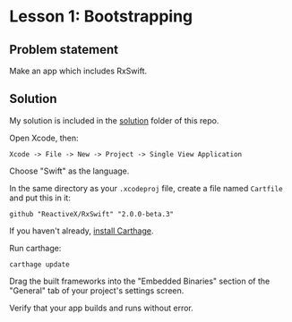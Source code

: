 # Lesson 1: Bootstrapping

## Problem statement

Make an app which includes RxSwift.

## Solution

My solution is included in the [solution](solution) folder of this repo.

Open Xcode, then:

`Xcode -> File -> New -> Project -> Single View Application`

Choose "Swift" as the language.

In the same directory as your `.xcodeproj` file, create a file named `Cartfile` and put this in it:

```
github "ReactiveX/RxSwift" "2.0.0-beta.3"
```

If you haven't already, [install Carthage](https://github.com/Carthage/Carthage).

Run carthage:

```
carthage update
```

Drag the built frameworks into the "Embedded Binaries" section of the "General" tab of your project's settings screen.

Verify that your app builds and runs without error.
